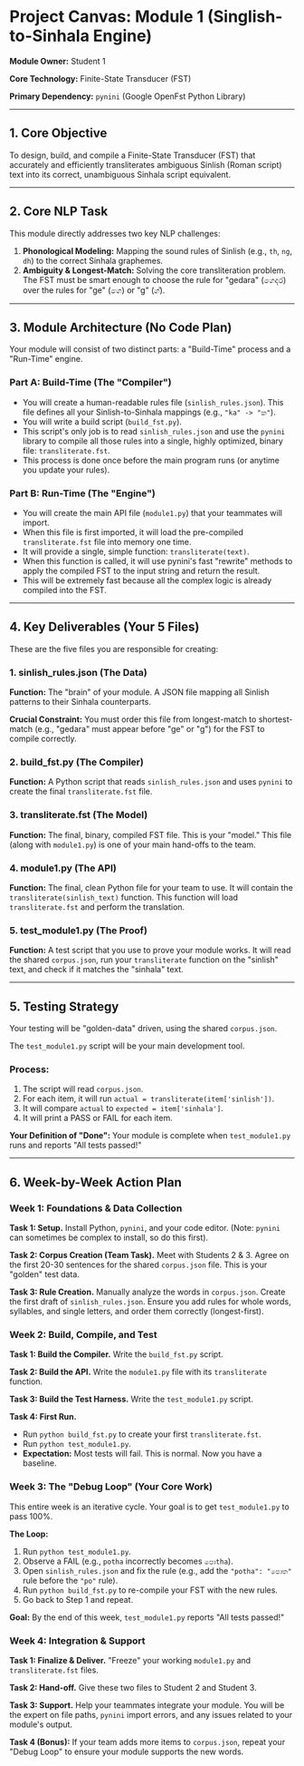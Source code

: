 # Project Canvas: Module 1 (Singlish-to-Sinhala Engine)

**Module Owner:** Student 1

**Core Technology:** Finite-State Transducer (FST)

**Primary Dependency:** `pynini` (Google OpenFst Python Library)

---

## 1. Core Objective

To design, build, and compile a Finite-State Transducer (FST) that accurately and efficiently transliterates ambiguous Sinlish (Roman script) text into its correct, unambiguous Sinhala script equivalent.

---

## 2. Core NLP Task

This module directly addresses two key NLP challenges:

1. **Phonological Modeling:** Mapping the sound rules of Sinlish (e.g., `th`, `ng`, `dh`) to the correct Sinhala graphemes.
2. **Ambiguity & Longest-Match:** Solving the core transliteration problem. The FST must be smart enough to choose the rule for "gedara" (ගෙදර) over the rules for "ge" (ගෙ) or "g" (ග්).

---

## 3. Module Architecture (No Code Plan)

Your module will consist of two distinct parts: a "Build-Time" process and a "Run-Time" engine.

### Part A: Build-Time (The "Compiler")

- You will create a human-readable rules file (`sinlish_rules.json`). This file defines all your Sinlish-to-Sinhala mappings (e.g., `"ka" -> "ක"`).
- You will write a build script (`build_fst.py`).
- This script's only job is to read `sinlish_rules.json` and use the `pynini` library to compile all those rules into a single, highly optimized, binary file: `transliterate.fst`.
- This process is done once before the main program runs (or anytime you update your rules).

### Part B: Run-Time (The "Engine")

- You will create the main API file (`module1.py`) that your teammates will import.
- When this file is first imported, it will load the pre-compiled `transliterate.fst` file into memory one time.
- It will provide a single, simple function: `transliterate(text)`.
- When this function is called, it will use pynini's fast "rewrite" methods to apply the compiled FST to the input string and return the result.
- This will be extremely fast because all the complex logic is already compiled into the FST.

---

## 4. Key Deliverables (Your 5 Files)

These are the five files you are responsible for creating:

### 1. sinlish_rules.json (The Data)

**Function:** The "brain" of your module. A JSON file mapping all Sinlish patterns to their Sinhala counterparts.

**Crucial Constraint:** You must order this file from longest-match to shortest-match (e.g., "gedara" must appear before "ge" or "g") for the FST to compile correctly.

### 2. build_fst.py (The Compiler)

**Function:** A Python script that reads `sinlish_rules.json` and uses `pynini` to create the final `transliterate.fst` file.

### 3. transliterate.fst (The Model)

**Function:** The final, binary, compiled FST file. This is your "model." This file (along with `module1.py`) is one of your main hand-offs to the team.

### 4. module1.py (The API)

**Function:** The final, clean Python file for your team to use. It will contain the `transliterate(sinlish_text)` function. This function will load `transliterate.fst` and perform the translation.

### 5. test_module1.py (The Proof)

**Function:** A test script that you use to prove your module works. It will read the shared `corpus.json`, run your `transliterate` function on the "sinlish" text, and check if it matches the "sinhala" text.

---

## 5. Testing Strategy

Your testing will be "golden-data" driven, using the shared `corpus.json`.

The `test_module1.py` script will be your main development tool.

### Process:

1. The script will read `corpus.json`.
2. For each item, it will run `actual = transliterate(item['sinlish'])`.
3. It will compare `actual` to `expected = item['sinhala']`.
4. It will print a PASS or FAIL for each item.

**Your Definition of "Done":** Your module is complete when `test_module1.py` runs and reports "All tests passed!"

---

## 6. Week-by-Week Action Plan

### Week 1: Foundations & Data Collection

**Task 1: Setup.** Install Python, `pynini`, and your code editor. (Note: `pynini` can sometimes be complex to install, so do this first).

**Task 2: Corpus Creation (Team Task).** Meet with Students 2 & 3. Agree on the first 20-30 sentences for the shared `corpus.json` file. This is your "golden" test data.

**Task 3: Rule Creation.** Manually analyze the words in `corpus.json`. Create the first draft of `sinlish_rules.json`. Ensure you add rules for whole words, syllables, and single letters, and order them correctly (longest-first).

### Week 2: Build, Compile, and Test

**Task 1: Build the Compiler.** Write the `build_fst.py` script.

**Task 2: Build the API.** Write the `module1.py` file with its `transliterate` function.

**Task 3: Build the Test Harness.** Write the `test_module1.py` script.

**Task 4: First Run.**
- Run `python build_fst.py` to create your first `transliterate.fst`.
- Run `python test_module1.py`.
- **Expectation:** Most tests will fail. This is normal. Now you have a baseline.

### Week 3: The "Debug Loop" (Your Core Work)

This entire week is an iterative cycle. Your goal is to get `test_module1.py` to pass 100%.

**The Loop:**
1. Run `python test_module1.py`.
2. Observe a FAIL (e.g., `potha` incorrectly becomes `පොtha`).
3. Open `sinlish_rules.json` and fix the rule (e.g., add the `"potha": "පොත"` rule before the `"po"` rule).
4. Run `python build_fst.py` to re-compile your FST with the new rules.
5. Go back to Step 1 and repeat.

**Goal:** By the end of this week, `test_module1.py` reports "All tests passed!"

### Week 4: Integration & Support

**Task 1: Finalize & Deliver.** "Freeze" your working `module1.py` and `transliterate.fst` files.

**Task 2: Hand-off.** Give these two files to Student 2 and Student 3.

**Task 3: Support.** Help your teammates integrate your module. You will be the expert on file paths, `pynini` import errors, and any issues related to your module's output.

**Task 4 (Bonus):** If your team adds more items to `corpus.json`, repeat your "Debug Loop" to ensure your module supports the new words.